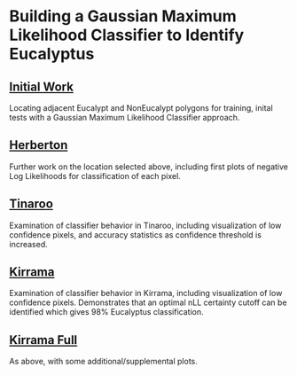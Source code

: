 # Building a Gaussian Maximum Likelihood Classifier to Identify Eucalyptus

[Initial Work](https://github.com/bwlambert/FloweringPolygons/blob/master/GLMClassifier.ipynb)
---
Locating adjacent Eucalypt and NonEucalypt polygons for training, inital tests with a Gaussian Maximum Likelihood Classifier approach. 

[Herberton](https://github.com/bwlambert/FloweringPolygons/blob/master/HerbertonClean.ipynb)
---
Further work on the location selected above, including first plots of negative Log Likelihoods for classification of each pixel.

[Tinaroo](https://github.com/bwlambert/FloweringPolygons/blob/master/LandSat8_Tinaroo.ipynb)
---
Examination of classifier behavior in Tinaroo, including visualization of low confidence pixels, and accuracy statistics as confidence threshold is increased.

[Kirrama](https://github.com/bwlambert/FloweringPolygons/blob/master/LandSat8_Kirrama.ipynb)
---
Examination of classifier behavior in Kirrama, including visualization of low confidence pixels.  Demonstrates that an optimal nLL certainty cutoff can be identified which gives 98% Eucalyptus classification.

[Kirrama Full](https://github.com/bwlambert/FloweringPolygons/blob/master/LandSat8_Kirrama-Full.ipynb)
---
As above, with some additional/supplemental plots.
